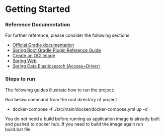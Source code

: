 # Getting Started

### Reference Documentation
For further reference, please consider the following sections:

* [Official Gradle documentation](https://docs.gradle.org)
* [Spring Boot Gradle Plugin Reference Guide](https://docs.spring.io/spring-boot/docs/2.4.5/gradle-plugin/reference/html/)
* [Create an OCI image](https://docs.spring.io/spring-boot/docs/2.4.5/gradle-plugin/reference/html/#build-image)
* [Spring Web](https://docs.spring.io/spring-boot/docs/2.4.5/reference/htmlsingle/#boot-features-developing-web-applications)
* [Spring Data Elasticsearch (Access+Driver)](https://docs.spring.io/spring-boot/docs/2.4.5/reference/htmlsingle/#boot-features-elasticsearch)

### Steps to run
The following guides illustrate how to run the project:

Run below command from the root directory of project
* docker-compose -f ./src/main/docker/docker-compose.yml up -d 

You do not need a build before running as application image is already built and pushed to docker hub.
If you need to build the image again run build.bat file